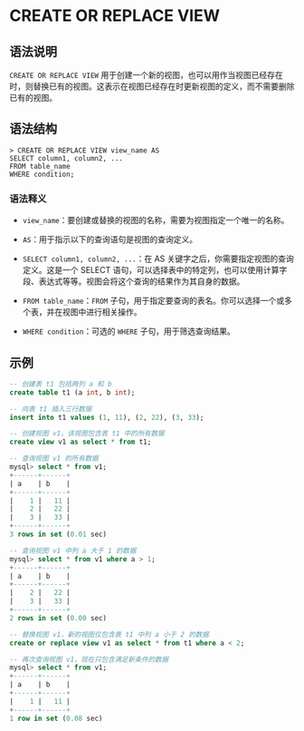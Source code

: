 # **CREATE OR REPLACE VIEW**

## **语法说明**

`CREATE OR REPLACE VIEW` 用于创建一个新的视图，也可以用作当视图已经存在时，则替换已有的视图。这表示在视图已经存在时更新视图的定义，而不需要删除已有的视图。

## **语法结构**

```
> CREATE OR REPLACE VIEW view_name AS
SELECT column1, column2, ...
FROM table_name
WHERE condition;
```

### 语法释义

- `view_name`：要创建或替换的视图的名称，需要为视图指定一个唯一的名称。

- `AS`：用于指示以下的查询语句是视图的查询定义。

- `SELECT column1, column2, ...`：在 AS 关键字之后，你需要指定视图的查询定义。这是一个 SELECT 语句，可以选择表中的特定列，也可以使用计算字段、表达式等等。视图会将这个查询的结果作为其自身的数据。

- `FROM table_name`：`FROM` 子句，用于指定要查询的表名。你可以选择一个或多个表，并在视图中进行相关操作。

- `WHERE condition`：可选的 `WHERE` 子句，用于筛选查询结果。

## **示例**

```sql
-- 创建表 t1 包括两列 a 和 b
create table t1 (a int, b int);

-- 向表 t1 插入三行数据
insert into t1 values (1, 11), (2, 22), (3, 33);

-- 创建视图 v1，该视图包含表 t1 中的所有数据
create view v1 as select * from t1;

-- 查询视图 v1 的所有数据
mysql> select * from v1;
+------+------+
| a    | b    |
+------+------+
|    1 |   11 |
|    2 |   22 |
|    3 |   33 |
+------+------+
3 rows in set (0.01 sec)

-- 查询视图 v1 中列 a 大于 1 的数据
mysql> select * from v1 where a > 1;
+------+------+
| a    | b    |
+------+------+
|    2 |   22 |
|    3 |   33 |
+------+------+
2 rows in set (0.00 sec)

-- 替换视图 v1，新的视图仅包含表 t1 中列 a 小于 2 的数据
create or replace view v1 as select * from t1 where a < 2;

-- 再次查询视图 v1，现在只包含满足新条件的数据
mysql> select * from v1;
+------+------+
| a    | b    |
+------+------+
|    1 |   11 |
+------+------+
1 row in set (0.08 sec)
```
